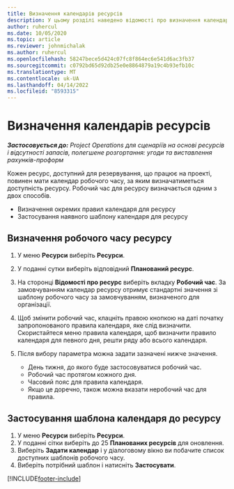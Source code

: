 ```yaml
---
title: Визначення календарів ресурсів
description: У цьому розділі наведено відомості про визначення календарів робочого часу для ресурсів у Project Operations.
author: ruhercul
ms.date: 10/05/2020
ms.topic: article
ms.reviewer: johnmichalak
ms.author: ruhercul
ms.openlocfilehash: 58247bece5d424c07fc8f864ec6e541d6ac3fb37
ms.sourcegitcommit: c0792bd65d92db25e0e8864879a19c4b93efb10c
ms.translationtype: MT
ms.contentlocale: uk-UA
ms.lasthandoff: 04/14/2022
ms.locfileid: "8593315"
---
```

# <a name="define-resource-calendars"></a>Визначення календарів ресурсів

_**Застосовується до:** Project Operations для сценаріїв на основі ресурсів і відсутності запасів, полегшене розгортання: угоди та виставлення рахунків-проформ_

Кожен ресурс, доступний для резервування, що працює на проекті, повинен мати календар робочого часу, за яким визначатиметься доступність ресурсу. Робочий час для ресурсу визначається одним з двох способів. 

   - Визначення окремих правил календаря для ресурсу
   - Застосування наявного шаблону календаря для ресурсу

## <a name="define-a-resources-working-hours"></a>Визначення робочого часу ресурсу

1. У меню **Ресурси** виберіть **Ресурси**.
2. У поданні сутки виберіть відповідний **Планований ресурс**.
3. На сторонці **Відомості про ресурс** виберіть вкладку **Робочий час**. За замовчуванням календар ресурсу отримує стандартні значення зі шаблону робочого часу за замовчуванням, визначеного для організації.
4. Щоб змінити робочий час, клацніть правою кнопкою на даті початку запропонованого правила календаря, яке слід визначити. Скористайтеся меню правила календаря, щоб визначити правило календаря для певного дня, решти ряду або всього календаря.
5. Після вибору параметра можна задати зазначені нижче значення.

    - День тижня, до якого буде застосовуватися робочий час.
    - Робочий час протягом кожного дня.
    - Часовий пояс для правила календаря.
    - Якщо це доречно, також можна вказати неробочий час для правила.

## <a name="applying-a-calendar-template-to-a-resource"></a>Застосування шаблона календаря до ресурсу

1. У меню **Ресурси** виберіть **Ресурси**.
2. У поданні сітки виберіть до 25 **Планованих ресурсів** для оновлення.
3. Виберіть **Задати календар** і у діалоговому вікно ви побачите список доступних шаблонів робочого часу.
4. Виберіть потрібний шаблон і натисніть **Застосувати**.


[!INCLUDE[footer-include](../includes/footer-banner.md)]